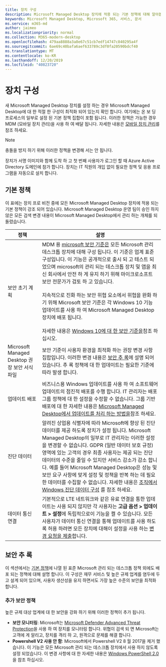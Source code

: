 ```yaml
---
title: 장치 구성
description: Microsoft Managed Desktop 장치에 적용 되는 기본 정책에 대해 알아봅니다.
keywords: Microsoft Managed Desktop, Microsoft 365, 서비스, 문서
ms.service: m365-md
author: jaimeo
ms.localizationpriority: normal
ms.collection: M365-modern-desktop
ms.openlocfilehash: 479aa8888a3a8e67c51cb7edf14747c840295a4f
ms.sourcegitcommit: 6ae69c40bafa6aef633789c3df0fa20590bdcf40
ms.translationtype: MT
ms.contentlocale: ko-KR
ms.lasthandoff: 12/20/2019
ms.locfileid: "40823720"
---
```

# <a name="device-configuration"></a>장치 구성


<!--This topic is the target for a "Learn more" link in the Enterprise Agreement (aka.ms/dev-config); do not delete.-->

<!-- Device configuration and Security Addendum-->

새 Microsoft Managed Desktop 장치를 설정 하는 경우 Microsoft Managed Desktop에 대 한 적절 한 구성이 최적화 되어 있는지 확인 합니다. 여기에는 온 보 딩 프로세스의 일부로 설정 된 기본 정책 집합이 포함 됩니다. 이러한 정책은 가능한 경우 MDM (모바일 장치 관리)을 사용 하 여 배달 됩니다. 자세한 내용은 [모바일 장치 관리](https://docs.microsoft.com/windows/client-management/mdm/)를 참조 하세요. 

>[!NOTE]
>충돌을 방지 하기 위해 이러한 정책을 변경해 서는 안 됩니다.

장치가 서명 이미지와 함께 도착 하 고 첫 번째 사용자가 로그인 할 때 Azure Active Directory 도메인에 참가 합니다. 장치는 IT 직원의 개입 없이 필요한 정책 및 응용 프로그램을 자동으로 설치 합니다.

## <a name="default-policies"></a>기본 정책

이 표에는 장치 프로 비전 중에 모든 Microsoft Managed Desktop 장치에 적용 되는 기본 정책이 강조 되어 있습니다. Microsoft Managed Desktop 운영 팀이 승인 하지 않은 모든 검색 변경 내용이 Microsoft Managed Desktop에서 관리 하는 개체를 되돌렸습니다.

정책 | 설명
--- | ---
보안 초기 계획 | MDM 용 [microsoft 보안 기준은](https://docs.microsoft.com/windows/device-security/windows-security-baselines) 모든 Microsoft 관리 데스크톱 장치에 대해 구성 됩니다. 이 기준은 업계 표준 구성입니다. 이 기능은 공개적으로 출시 되 고 테스트 되었으며 microsoft의 관리 되는 데스크톱 장치 및 앱을 최신 회사에서 안전 하 게 유지 하기 위해 마이크로소프트 보안 전문가가 검토 하 고 있습니다. <br><br>지속적으로 진화 하는 보안 위협 요소에서 위협을 완화 하기 위해 Microsoft 보안 기준은 각 Windows 10 기능 업데이트를 사용 하 여 Microsoft Managed Desktop 장치에 배포 됩니다.<br><br>자세한 내용은 [Windows 10에 대 한 보안 기준을](https://blogs.technet.microsoft.com/secguide/2017/10/18/security-baseline-for-windows-10-fall-creators-update-v1709-final/)참조 하십시오.
Microsoft Managed Desktop 권장 보안 서식 파일 | 보안 기준이 사용자 환경을 최적화 하는 권장 변경 사항 집합입니다.  이러한 변경 내용은 [보안 추 록](#security-addendum)에 설명 되어 있습니다. 추 록 정책에 대 한 업데이트는 필요한 기준에 따라 발생 합니다.  
업데이트 배포 | 비즈니스용 Windows 업데이트를 사용 하 여 소프트웨어 업데이트의 점진적 배포를 수행 합니다. IT 관리자는 배포 그룹 정책에 대 한 설정을 수정할 수 없습니다. 그룹 기반 배포에 대 한 자세한 내용은 [Microsoft Managed Desktop에서 업데이트를 처리 하는 방법을](updates.md)참조 하세요.
진단 데이터 | 알려진 상업용 식별자에 따라 Microsoft에 향상 된 진단 데이터를 제공 하도록 장치가 설정 됩니다. Microsoft Managed Desktop의 일부로 IT 관리자는 이러한 설정을 변경할 수 없습니다. GDPR (일반 데이터 보호 규정) 영역에 있는 고객의 경우 최종 사용자는 제공 되는 진단 데이터의 수준을 줄일 수 있지만 서비스 감소가 감소 합니다. 예를 들어 Microsoft Managed Desktop은 성능 및 보안 요구 사항에 맞게 설정 및 정책을 반복 하는 데 필요한 데이터를 수집할 수 없습니다. 자세한 내용은 [조직에서 Windows 진단 데이터 구성](https://docs.microsoft.com/windows/privacy/configure-windows-diagnostic-data-in-your-organization#enhanced-level) 를 참조 하세요.
데이터 통신 연결 | 기본적으로 LTE 네트워크와 같은 유료 연결을 통한 업데이트는 사용 되지 않지만 각 사용자는 **고급 옵션 > 업데이트 > 설정**에 독립적으로이 기능을 켤 수 있습니다. 모든 사용자가 데이터 통신 연결을 통해 업데이트를 사용 하도록 허용 하려면 모든 장치에 대해이 설정을 사용 하는 [변경 요청을 제출](https://docs.microsoft.com/microsoft-365/managed-desktop/working-with-managed-desktop/admin-support)합니다.

 ## <a name="security-addendum"></a>보안 추 록

 이 섹션에서는 [기본 정책](#default-policies)에 나열 된 표준 Microsoft 관리 되는 데스크톱 정책 외에도 배포 되는 정책에 대해 설명 합니다. 이 구성은 재무 서비스 및 높은 규제 업계를 염두에 두고 설계 되어 있으며, 사용자 생산성을 유지 하면서도 가장 높은 수준의 보안을 최적화 합니다.

 ### <a name="additional-security-policies"></a>추가 보안 정책

 높은 규제 대상 업계에 대 한 보안을 강화 하기 위해 이러한 정책이 추가 됩니다. 
 - **보안 모니터링**: Microsoft는 [Microsoft Defender Advanced Threat Protection](https://docs.microsoft.com/windows/security/threat-protection/windows-defender-atp/windows-defender-advanced-threat-protection)을 사용 하 여 장치를 모니터링 합니다. 위협이 검색 되 면 Microsoft는 고객에 게 알리고, 장치를 격리 하 고, 원격으로 문제를 해결 합니다. 
 - **Powershell V2 사용 안 함**: Microsoft에서 Powershell V2 8 월 2017을 제거 했습니다. 이 기능은 모든 Microsoft 관리 되는 데스크톱 장치에서 사용 하지 않도록 설정 되었습니다. 이 변경 사항에 대 한 자세한 내용은 [Windows PowerShell 2.0](https://devblogs.microsoft.com/powershell/windows-powershell-2-0-deprecation/)을 참조 하십시오.
